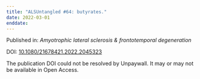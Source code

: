 ```yaml
---
title: "ALSUntangled #64: butyrates."
date: 2022-03-01
enddate:
---
```


Published in: *Amyotrophic lateral sclerosis & frontotemporal degeneration*

DOI: [10.1080/21678421.2022.2045323](https://doi.org/10.1080/21678421.2022.2045323)

The publication DOI could not be resolved by Unpaywall. It may or may not be available in Open Access.


